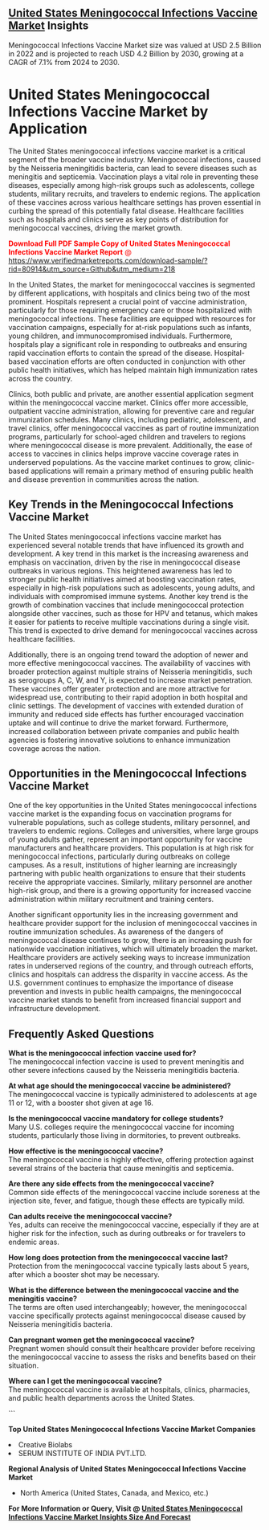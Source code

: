 <h2><a href="https://www.verifiedmarketreports.com/download-sample/?rid=80914&amp;utm_source=Github&amp;utm_medium=218" target="_blank">United States Meningococcal Infections Vaccine Market</a> Insights</h2><p>Meningococcal Infections Vaccine Market size was valued at USD 2.5 Billion in 2022 and is projected to reach USD 4.2 Billion by 2030, growing at a CAGR of 7.1% from 2024 to 2030.</p><p> <h1>United States Meningococcal Infections Vaccine Market by Application</h1> <p>The United States meningococcal infections vaccine market is a critical segment of the broader vaccine industry. Meningococcal infections, caused by the Neisseria meningitidis bacteria, can lead to severe diseases such as meningitis and septicemia. Vaccination plays a vital role in preventing these diseases, especially among high-risk groups such as adolescents, college students, military recruits, and travelers to endemic regions. The application of these vaccines across various healthcare settings has proven essential in curbing the spread of this potentially fatal disease. Healthcare facilities such as hospitals and clinics serve as key points of distribution for meningococcal vaccines, driving the market growth. <p><span class=""><span style="color: #ff0000;"><strong>Download Full PDF Sample Copy of United States Meningococcal Infections Vaccine Market Report</strong> @ </span><a href="https://www.verifiedmarketreports.com/download-sample/?rid=80914&amp;utm_source=Github&amp;utm_medium=218" target="_blank">https://www.verifiedmarketreports.com/download-sample/?rid=80914&amp;utm_source=Github&amp;utm_medium=218</a></span></p> In the United States, the market for meningococcal vaccines is segmented by different applications, with hospitals and clinics being two of the most prominent. Hospitals represent a crucial point of vaccine administration, particularly for those requiring emergency care or those hospitalized with meningococcal infections. These facilities are equipped with resources for vaccination campaigns, especially for at-risk populations such as infants, young children, and immunocompromised individuals. Furthermore, hospitals play a significant role in responding to outbreaks and ensuring rapid vaccination efforts to contain the spread of the disease. Hospital-based vaccination efforts are often conducted in conjunction with other public health initiatives, which has helped maintain high immunization rates across the country. <p>Clinics, both public and private, are another essential application segment within the meningococcal vaccine market. Clinics offer more accessible, outpatient vaccine administration, allowing for preventive care and regular immunization schedules. Many clinics, including pediatric, adolescent, and travel clinics, offer meningococcal vaccines as part of routine immunization programs, particularly for school-aged children and travelers to regions where meningococcal disease is more prevalent. Additionally, the ease of access to vaccines in clinics helps improve vaccine coverage rates in underserved populations. As the vaccine market continues to grow, clinic-based applications will remain a primary method of ensuring public health and disease prevention in communities across the nation.</p> <h2>Key Trends in the Meningococcal Infections Vaccine Market</h2> <p>The United States meningococcal infections vaccine market has experienced several notable trends that have influenced its growth and development. A key trend in this market is the increasing awareness and emphasis on vaccination, driven by the rise in meningococcal disease outbreaks in various regions. This heightened awareness has led to stronger public health initiatives aimed at boosting vaccination rates, especially in high-risk populations such as adolescents, young adults, and individuals with compromised immune systems. Another key trend is the growth of combination vaccines that include meningococcal protection alongside other vaccines, such as those for HPV and tetanus, which makes it easier for patients to receive multiple vaccinations during a single visit. This trend is expected to drive demand for meningococcal vaccines across healthcare facilities. <p>Additionally, there is an ongoing trend toward the adoption of newer and more effective meningococcal vaccines. The availability of vaccines with broader protection against multiple strains of Neisseria meningitidis, such as serogroups A, C, W, and Y, is expected to increase market penetration. These vaccines offer greater protection and are more attractive for widespread use, contributing to their rapid adoption in both hospital and clinic settings. The development of vaccines with extended duration of immunity and reduced side effects has further encouraged vaccination uptake and will continue to drive the market forward. Furthermore, increased collaboration between private companies and public health agencies is fostering innovative solutions to enhance immunization coverage across the nation.</p> <h2>Opportunities in the Meningococcal Infections Vaccine Market</h2> <p>One of the key opportunities in the United States meningococcal infections vaccine market is the expanding focus on vaccination programs for vulnerable populations, such as college students, military personnel, and travelers to endemic regions. Colleges and universities, where large groups of young adults gather, represent an important opportunity for vaccine manufacturers and healthcare providers. This population is at high risk for meningococcal infections, particularly during outbreaks on college campuses. As a result, institutions of higher learning are increasingly partnering with public health organizations to ensure that their students receive the appropriate vaccines. Similarly, military personnel are another high-risk group, and there is a growing opportunity for increased vaccine administration within military recruitment and training centers. <p>Another significant opportunity lies in the increasing government and healthcare provider support for the inclusion of meningococcal vaccines in routine immunization schedules. As awareness of the dangers of meningococcal disease continues to grow, there is an increasing push for nationwide vaccination initiatives, which will ultimately broaden the market. Healthcare providers are actively seeking ways to increase immunization rates in underserved regions of the country, and through outreach efforts, clinics and hospitals can address the disparity in vaccine access. As the U.S. government continues to emphasize the importance of disease prevention and invests in public health campaigns, the meningococcal vaccine market stands to benefit from increased financial support and infrastructure development.</p> <h2>Frequently Asked Questions</h2> <p><strong>What is the meningococcal infection vaccine used for?</strong><br> The meningococcal infection vaccine is used to prevent meningitis and other severe infections caused by the Neisseria meningitidis bacteria.</p> <p><strong>At what age should the meningococcal vaccine be administered?</strong><br> The meningococcal vaccine is typically administered to adolescents at age 11 or 12, with a booster shot given at age 16.</p> <p><strong>Is the meningococcal vaccine mandatory for college students?</strong><br> Many U.S. colleges require the meningococcal vaccine for incoming students, particularly those living in dormitories, to prevent outbreaks.</p> <p><strong>How effective is the meningococcal vaccine?</strong><br> The meningococcal vaccine is highly effective, offering protection against several strains of the bacteria that cause meningitis and septicemia.</p> <p><strong>Are there any side effects from the meningococcal vaccine?</strong><br> Common side effects of the meningococcal vaccine include soreness at the injection site, fever, and fatigue, though these effects are typically mild.</p> <p><strong>Can adults receive the meningococcal vaccine?</strong><br> Yes, adults can receive the meningococcal vaccine, especially if they are at higher risk for the infection, such as during outbreaks or for travelers to endemic areas.</p> <p><strong>How long does protection from the meningococcal vaccine last?</strong><br> Protection from the meningococcal vaccine typically lasts about 5 years, after which a booster shot may be necessary.</p> <p><strong>What is the difference between the meningococcal vaccine and the meningitis vaccine?</strong><br> The terms are often used interchangeably; however, the meningococcal vaccine specifically protects against meningococcal disease caused by Neisseria meningitidis bacteria.</p> <p><strong>Can pregnant women get the meningococcal vaccine?</strong><br> Pregnant women should consult their healthcare provider before receiving the meningococcal vaccine to assess the risks and benefits based on their situation.</p> <p><strong>Where can I get the meningococcal vaccine?</strong><br> The meningococcal vaccine is available at hospitals, clinics, pharmacies, and public health departments across the United States.</p> ```</p><p><strong>Top United States Meningococcal Infections Vaccine Market Companies</strong></p><div data-test-id=""><p><li>Creative Biolabs</li><li> SERUM INSTITUTE OF INDIA PVT.LTD.</li></p><div><strong>Regional Analysis of&nbsp;United States Meningococcal Infections Vaccine Market</strong></div><ul><li dir="ltr"><p dir="ltr">North America&nbsp;(United States, Canada, and Mexico, etc.)</p></li></ul><p><strong>For More Information or Query, Visit @&nbsp;</strong><strong><a href="https://www.verifiedmarketreports.com/product/global-meningococcal-infections-vaccine-market-growth-status-and-outlook-2019-2024/?utm_source=Github&amp;utm_medium=218" target="_blank">United States Meningococcal Infections Vaccine Market Insights Size And Forecast</a></strong></p></div>
